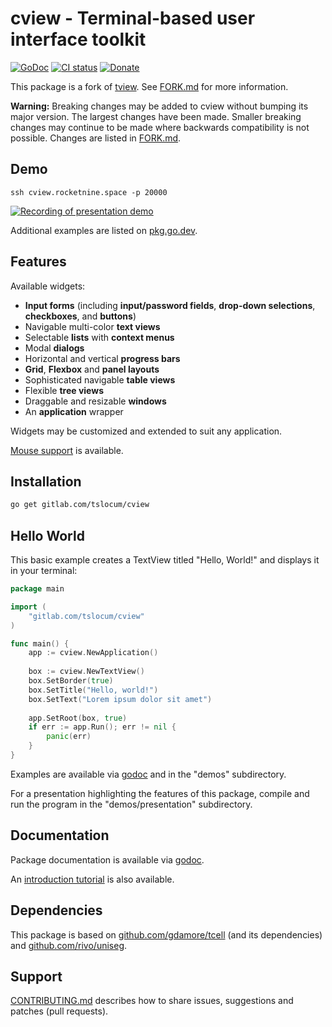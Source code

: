 # cview - Terminal-based user interface toolkit
[![GoDoc](https://gitlab.com/tslocum/godoc-static/-/raw/master/badge.svg)](https://docs.rocketnine.space/gitlab.com/tslocum/cview)
[![CI status](https://gitlab.com/tslocum/cview/badges/master/pipeline.svg)](https://gitlab.com/tslocum/cview/commits/master)
[![Donate](https://img.shields.io/liberapay/receives/rocketnine.space.svg?logo=liberapay)](https://liberapay.com/rocketnine.space)

This package is a fork of [tview](https://github.com/rivo/tview).
See [FORK.md](https://gitlab.com/tslocum/cview/blob/master/FORK.md) for more information.

**Warning:** Breaking changes may be added to cview without bumping its major
version. The largest changes have been made. Smaller breaking changes may
continue to be made where backwards compatibility is not possible. Changes are
listed in [FORK.md](https://gitlab.com/tslocum/cview/blob/master/FORK.md).

## Demo

`ssh cview.rocketnine.space -p 20000`

[![Recording of presentation demo](https://gitlab.com/tslocum/cview/-/raw/master/cview.gif)](https://gitlab.com/tslocum/cview/tree/master/demos/presentation)

Additional examples are listed on [pkg.go.dev](https://pkg.go.dev/gitlab.com/tslocum/cview?tab=importedby).

## Features

Available widgets:

- __Input forms__ (including __input/password fields__, __drop-down selections__, __checkboxes__, and __buttons__)
- Navigable multi-color __text views__
- Selectable __lists__ with __context menus__
- Modal __dialogs__
- Horizontal and vertical __progress bars__
- __Grid__, __Flexbox__ and __panel layouts__
- Sophisticated navigable __table views__
- Flexible __tree views__
- Draggable and resizable __windows__
- An __application__ wrapper

Widgets may be customized and extended to suit any application.

[Mouse support](https://docs.rocketnine.space/gitlab.com/tslocum/cview#hdr-Mouse_Support) is available.

## Installation

```bash
go get gitlab.com/tslocum/cview
```

## Hello World

This basic example creates a TextView titled "Hello, World!" and displays it in your terminal:

```go
package main

import (
	"gitlab.com/tslocum/cview"
)

func main() {
	app := cview.NewApplication()
	
	box := cview.NewTextView()
	box.SetBorder(true)
	box.SetTitle("Hello, world!")
	box.SetText("Lorem ipsum dolor sit amet")
	
	app.SetRoot(box, true)
	if err := app.Run(); err != nil {
		panic(err)
	}
}
```

Examples are available via [godoc](https://docs.rocketnine.space/gitlab.com/tslocum/cview#pkg-examples)
and in the "demos" subdirectory.

For a presentation highlighting the features of this package, compile and run
the program in the "demos/presentation" subdirectory.

## Documentation

Package documentation is available via [godoc](https://docs.rocketnine.space/gitlab.com/tslocum/cview).

An [introduction tutorial](https://rocketnine.space/post/tview-and-you/) is also available.

## Dependencies

This package is based on [github.com/gdamore/tcell](https://github.com/gdamore/tcell)
(and its dependencies) and [github.com/rivo/uniseg](https://github.com/rivo/uniseg).

## Support

[CONTRIBUTING.md](https://gitlab.com/tslocum/cview/blob/master/CONTRIBUTING.md) describes how to share
issues, suggestions and patches (pull requests).
